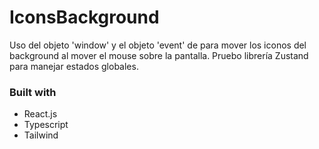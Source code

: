 # IconsBackground

Uso del objeto 'window' y el objeto 'event' de para mover los iconos del background al mover el mouse sobre la pantalla. 
Pruebo librería Zustand para manejar estados globales.

### Built with

- React.js 
- Typescript
- Tailwind
